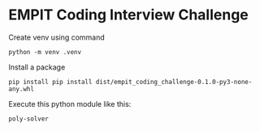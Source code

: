 # EMPIT Coding Interview Challenge

Create venv using command

    python -m venv .venv

Install a package

    pip install pip install dist/empit_coding_challenge-0.1.0-py3-none-any.whl

Execute this python module like this:

    poly-solver
